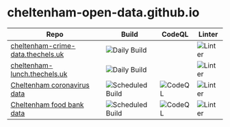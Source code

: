 # cheltenham-open-data.github.io

| Repo | Build | CodeQL | Linter |
| --- | --- | --- | --- |
| [cheltenham-crime-data.thechels.uk](https://github.com/cheltenham-open-data/cheltenham-crime-data.thechels.uk) | ![Daily Build](https://github.com/cheltenham-open-data/cheltenham-crime-data.thechels.uk/workflows/Daily%20Build/badge.svg) | |![Linter](https://github.com/cheltenham-open-data/cheltenham-crime-data.thechels.uk/workflows/Linter/badge.svg)|
| [cheltenham-lunch.thechels.uk](https://github.com/cheltenham-open-data/cheltenham-lunch.thechels.uk) | ![Daily Build](https://github.com/cheltenham-open-data/cheltenham-lunch.thechels.uk/workflows/Daily%20Build/badge.svg) |  |![Linter](https://github.com/cheltenham-open-data/cheltenhamlunch.thechels.uk/workflows/Linter/badge.svg)|
| [Cheltenham coronavirus data](https://github.com/cheltenham-open-data/cheltenham_coronavirus_data/) | ![Scheduled Build](https://github.com/cheltenham-open-data/cheltenham_coronavirus_data/workflows/Scheduled%20Build/badge.svg) | ![CodeQL](https://github.com/cheltenham-open-data/cheltenham_coronavirus_data/workflows/CodeQL/badge.svg) | ![Linter](https://github.com/cheltenham-open-data/cheltenham_coronavirus_data/workflows/Linter/badge.svg) |
| [Cheltenham food bank data](https://github.com/cheltenham-open-data/cheltenham_foodbank_data/) | ![Scheduled Build](https://github.com/cheltenham-open-data/cheltenham_foodbank_data/workflows/Scheduled%20Build/badge.svg) | ![CodeQL](https://github.com/cheltenham-open-data/cheltenham_foodbank_data/workflows/CodeQL/badge.svg) | ![Linter](https://github.com/cheltenham-open-data/cheltenham_foodbank_data/workflows/Linter/badge.svg) |
